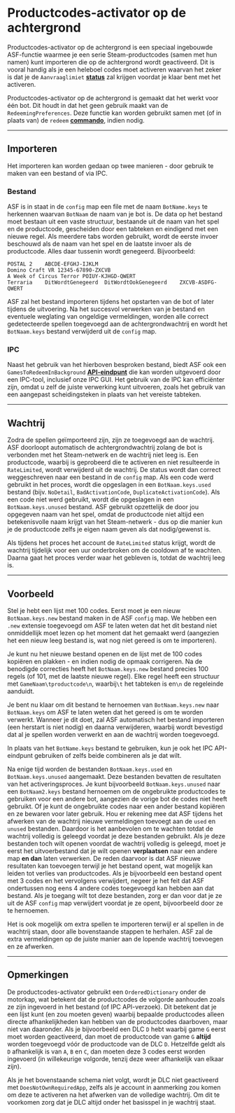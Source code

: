 # Productcodes-activator op de achtergrond

Productcodes-activator op de achtergrond is een speciaal ingebouwde ASF-functie waarmee je een serie Steam-productcodes (samen met hun namen) kunt importeren die op de achtergrond wordt geactiveerd. Dit is vooral handig als je een heleboel codes moet activeren waarvan het zeker is dat je de `Aanvraaglimiet` **[status](https://github.com/JustArchi/ArchiSteamFarm/wiki/FAQ#what-is-the-meaning-of-status-when-redeeming-a-key)** zal krijgen voordat je klaar bent met het activeren.

Productcodes-activator op de achtergrond is gemaakt dat het werkt voor één bot. Dit houdt in dat het geen gebruik maakt van de `RedeemingPreferences`. Deze functie kan worden gebruikt samen met (of in plaats van) de `redeem` **[commando](https://github.com/JustArchi/ArchiSteamFarm/wiki/Commands)**, indien nodig.

* * *

## Importeren

Het importeren kan worden gedaan op twee manieren - door gebruik te maken van een bestand of via IPC.

### Bestand

ASF is in staat in de `config` map een file met de naam `BotName.keys` te herkennen waarvan `BotNaam` de naam van je bot is. De data op het bestand moet bestaan uit een vaste structuur, bestaande uit de naam van het spel en de productcode, gescheiden door een tabteken en eindigend met een nieuwe regel. Als meerdere tabs worden gebruikt, wordt de eerste invoer beschouwd als de naam van het spel en de laatste invoer als de productcode. Alles daar tussenin wordt genegeerd. Bijvoorbeeld:

    POSTAL 2    ABCDE-EFGHJ-IJKLM
    Domino Craft VR 12345-67890-ZXCVB
    A Week of Circus Terror POIUY-KJHGD-QWERT
    Terraria    DitWordtGenegeerd  DitWordtOokGenegeerd    ZXCVB-ASDFG-QWERT
    

ASF zal het bestand importeren tijdens het opstarten van de bot of later tijdens de uitvoering. Na het succesvol verwerken van je bestand en eventuele weglating van ongeldige vermeldingen, worden alle correct gedetecteerde spellen toegevoegd aan de achtergrondwachtrij en wordt het `BotNaam.keys` bestand verwijderd uit de `config` map.

### IPC

Naast het gebruik van het hierboven besproken bestand, biedt ASF ook een `GamesToRedeemInBackground` **[API-eindpunt](https://github.com/JustArchi/ArchiSteamFarm/wiki/IPC#post-apigamestoredeeminbackgroundbotname)** die kan worden uitgevoerd door een IPC-tool, inclusief onze IPC GUI. Het gebruik van de IPC kan efficiënter zijn, omdat u zelf de juiste verwerking kunt uitvoeren, zoals het gebruik van een aangepast scheidingsteken in plaats van het vereiste tabteken.

* * *

## Wachtrij

Zodra de spellen geïmporteerd zijn, zijn ze toegevoegd aan de wachtrij. ASF doorloopt automatisch de achtergrondwachtrij zolang de bot is verbonden met het Steam-netwerk en de wachtrij niet leeg is. Een productcode, waarbij is geprobeerd die te activeren en niet resulteerde in `RateLimited`, wordt verwijderd uit de wachtrij. De status wordt dan correct weggeschreven naar een bestand in de `config` map. Als een code werd gebruikt in het proces, wordt die opgeslagen in een `BotNaam.keys.used` bestand (bijv. `NoDetail`, `BadActivationCode`, `DuplicateActivationCode`). Als een code niet werd gebruikt, wordt die opgeslagen in een `BotNaam.keys.unused` bestand. ASF gebruikt opzettelijk de door jou opgegeven naam van het spel, omdat de productcode niet altijd een betekenisvolle naam krijgt van het Steam-netwerk - dus op die manier kun je de productcode zelfs je eigen naam geven als dat nodig/gewenst is.

Als tijdens het proces het account de `RateLimited` status krijgt, wordt de wachtrij tijdelijk voor een uur onderbroken om de cooldown af te wachten. Daarna gaat het proces verder waar het gebleven is, totdat de wachtrij leeg is.

* * *

## Voorbeeld

Stel je hebt een lijst met 100 codes. Eerst moet je een nieuw `BotNaam.keys.new` bestand maken in de ASF `config` map. We hebben een `.new` extensie toegevoegd om ASF te laten weten dat het dit bestand niet onmiddellijk moet lezen op het moment dat het gemaakt werd (aangezien het een nieuw leeg bestand is, wat nog niet gereed is om te importeren).

Je kunt nu het nieuwe bestand openen en de lijst met de 100 codes kopiëren en plakken - en indien nodig de opmaak corrigeren. Na de benodigde correcties heeft het `BotNaam.keys.new` bestand precies 100 regels (of 101, met de laatste nieuwe regel). Elke regel heeft een structuur met `GameNaam\tproductcode\n`, waarbij`\t` het tabteken is en`\n` de regeleinde aanduidt.

Je bent nu klaar om dit bestand te hernoemen van `BotNaam.keys.new` naar `BotNaam.keys` om ASF te laten weten dat het gereed is om te worden verwerkt. Wanneer je dit doet, zal ASF automatisch het bestand importeren (een herstart is niet nodig) en daarna verwijderen, waarbij wordt bevestigd dat al je spellen worden verwerkt en aan de wachtrij worden toegevoegd.

In plaats van het `BotName.keys` bestand te gebruiken, kun je ook het IPC API-eindpunt gebruiken of zelfs beide combineren als je dat wilt.

Na enige tijd worden de bestanden `BotNaam.keys.used` en `BotNaam.keys.unused` aangemaakt. Deze bestanden bevatten de resultaten van het activeringsproces. Je kunt bijvoorbeeld `BotNaam.keys.unused` naar een `BotNaam2.keys` bestand hernoemen om de ongebruikte productcodes te gebruiken voor een andere bot, aangezien de vorige bot de codes niet heeft gebruikt. Of je kunt de ongebruikte codes naar een ander bestand kopiëren en ze bewaren voor later gebruik. Hou er rekening mee dat ASF tijdens het afwerken van de wachtrij nieuwe vermeldingen toevoegt aan de `used` en `unused` bestanden. Daardoor is het aanbevolen om te wachten totdat de wachtrij volledig is geleegd voordat je deze bestanden gebruikt. Als je deze bestanden toch wilt openen voordat de wachtrij volledig is geleegd, moet je eerst het uitvoerbestand dat je wilt openen **verplaatsen** naar een andere map **en dan** laten verwerken. De reden daarvoor is dat ASF nieuwe resultaten kan toevoegen terwijl je het bestand opent, wat mogelijk kan leiden tot verlies van productcodes. Als je bijvoorbeeld een bestand opent met 3 codes en het vervolgens verwijdert, negeer je het feit dat ASF ondertussen nog eens 4 andere codes toegevoegd kan hebben aan dat bestand. Als je toegang wilt tot deze bestanden, zorg er dan voor dat je ze uit de ASF `config` map verwijdert voordat je ze opent, bijvoorbeeld door ze te hernoemen.

Het is ook mogelijk om extra spellen te importeren terwijl er al spellen in de wachtrij staan, door alle bovenstaande stappen te herhalen. ASF zal de extra vermeldingen op de juiste manier aan de lopende wachtrij toevoegen en ze afwerken.

* * *

## Opmerkingen

De productcodes-activator gebruikt een `OrderedDictionary` onder de motorkap, wat betekent dat de productcodes de volgorde aanhouden zoals ze zijn ingevoerd in het bestand (of IPC API-verzoek). Dit betekent dat je een lijst kunt (en zou moeten geven) waarbij bepaalde productcodes alleen directe afhankelijkheden kan hebben van de productcodes daarboven, maar niet van daaronder. Als je bijvoorbeeld een DLC `D` hebt waarbij game `G` eerst moet worden geactiveerd, dan moet de productcode van game `G` **altijd** worden toegevoegd vóór de productcode van de DLC `D`. Hetzelfde geldt als `D` afhankelijk is van `A`, `B` en `C`, dan moeten deze 3 codes eerst worden ingevoerd (in willekeurige volgorde, tenzij deze weer afhankelijk van elkaar zijn).

Als je het bovenstaande schema niet volgt, wordt je DLC niet geactiveerd met `DoesNotOwnRequiredApp`, zelfs als je account in aanmerking zou komen om deze te activeren na het afwerken van de volledige wachtrij. Om dit te voorkomen zorg dat je DLC altijd onder het basisspel in je wachtrij staat.